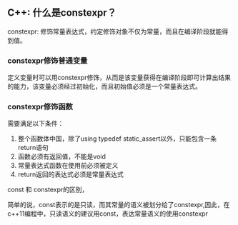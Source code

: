 ## C++: 什么是constexpr？

constexpr: 修饰常量表达式，约定修饰对象不仅为常量，而且在编译阶段就能得到值。

### constexpr修饰普通变量

定义变量时可以用constexpr修饰，从而是该变量获得在编译阶段即可计算出结果的能力，该变量必须经过初始化，而且初始值必须是一个常量表达式。

### constexpr修饰函数

需要满足以下条件：
1. 整个函数体中国，除了using typedef static_assert以外，只能包含一条return语句
2. 函数必须有返回值，不能是void
3. 常量表达式函数在使用前必须被定义
4. return返回的表达式必须是常量表达式

const 和 constexpr的区别，

简单的说，const表示的是只读，而其常量的语义被划分给了constexpr,因此，在c++11编程中，只读语义的建议用const，表达常量语义的使用constexpr
